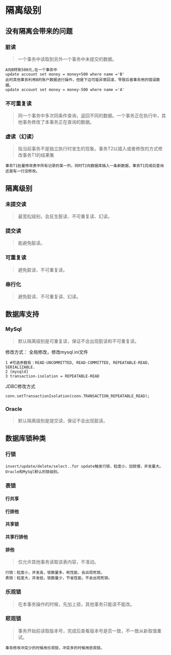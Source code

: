 # 隔离级别
## 没有隔离会带来的问题
### 脏读
> 一个事务中读取到另外一个事务中未提交的数据。
~~~
A向B转账500元,在一个事务中
update account set money = money+500 where name ='B'
此时其他事务利用B的账户数据进行操作，但是下边可能异常回滚，导致后者事务用的错误数据。
update account set money = money-500 where name ='A'
~~~
### 不可重复读
> 同一个事务中多次同条件查询，返回不同的数据。一个事务正在执行中，其他事务修改了本事务正在查询的数据。
### 虚读（幻读）
> 指当前事务不是独立执行时发生的现象。事务T2以插入或者修改的方式修改事务T1的结果集
~~~
事务T1批量修改表中所有记录的某一列，同时T2向数据库插入一条新数据，事务T1完成后查询还是有一行没修改。
~~~
## 隔离级别
### 未提交读
> 最宽松级别，会反生脏读、不可重复读、幻读。
### 提交读
> 能避免脏读。
### 可重复读
> 避免脏读、不可重复读。
### 串行化
> 避免脏读、不可重复读、幻读。
## 数据库支持
### MySql
> 默认隔离级别是可重复读，保证不会出现脏读和不可重复读。

修改方式：
全局修改，修改mysql.ini文件
~~~
1 #可选参数有：READ-UNCOMMITTED, READ-COMMITTED, REPEATABLE-READ, SERIALIZABLE.
2 [mysqld]
3 transaction-isolation = REPEATABLE-READ
~~~
JDBC修改方式
~~~
conn.setTransactionIsolation(conn.TRANSACTION_REPEATABLE_READ);
~~~
### Oracle
> 默认隔离级别是提交读，保证不会出现脏读。
## 数据库锁种类
### 行锁
~~~
insert/update/delete/select..for update触发行锁，粒度小，加锁慢，并发量大。Oracle和MySql默认的锁级别。
~~~
### 表锁
#### 行共享
#### 行排他
#### 共享锁
#### 共享行排他
#### 排他
> 仅允许其他事务读取该表内容，不准动。
~~~
行锁：粒度小，并发高，锁数量多，耗性能，会出现死锁。
表锁：粒度大，并发低，锁数量少，节省性能，不会出现死锁。
~~~
### 乐观锁
> 在本事务操作的时候，先加上锁，其他事务只能读不能改。
### 悲观锁
> 事务开始前读取版本号，完成后查看版本号是否一致，不一致从新取值重试。
~~~
事务修改冲突少的时候用乐观锁，冲突多的时候用悲观锁。
~~~